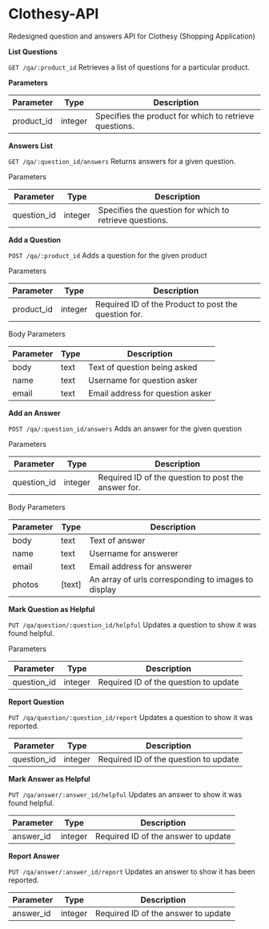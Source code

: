 # Clothesy-API

Redesigned question and answers API for Clothesy (Shopping Application)

**List Questions**

`
GET /qa/:product_id
`
Retrieves a list of questions for a particular product.

**Parameters**

|  Parameter    |     Type      | Description   |
| ------------- | ------------- | ------------- |
| product_id | integer | Specifies the product for which to retrieve questions.|


**Answers List**

`
GET /qa/:question_id/answers
`
Returns answers for a given question.

Parameters

|  Parameter    |     Type      | Description   |
| ------------- | ------------- | ------------- |
| question_id | integer | Specifies the question for which to retrieve questions.|

**Add a Question**

`
POST /qa/:product_id
`
Adds a question for the given product


Parameters

|  Parameter    |     Type      | Description   |
| ------------- | ------------- | ------------- |
| product_id | integer | Required ID of the Product to post the question for.|

Body Parameters

|  Parameter    |     Type      | Description   |
| ------------- | ------------- | ------------- |
| body | text | Text of question being asked |
| name | text | Username for question asker |
| email | text | Email address for question asker |

**Add an Answer**

`
POST /qa/:question_id/answers
`
Adds an answer for the given question

Parameters

|  Parameter    |     Type      | Description   |
| ------------- | ------------- | ------------- |
| question_id | integer | Required ID of the question to post the answer for.|

Body Parameters

|  Parameter    |     Type      | Description   |
| ------------- | ------------- | ------------- |
| body | text | Text of answer |
| name | text | Username for answerer |
| email | text | Email address for answerer |
| photos | [text] | An array of urls corresponding to images to display |

**Mark Question as Helpful**

`
PUT /qa/question/:question_id/helpful
`
Updates a question to show it was found helpful.

Parameters

|  Parameter    |     Type      | Description   |
| ------------- | ------------- | ------------- |
| question_id | integer | Required ID of the question to update |

**Report Question**

`
PUT /qa/question/:question_id/report
`
Updates a question to show it was reported.


|  Parameter    |     Type      | Description   |
| ------------- | ------------- | ------------- |
| question_id | integer | Required ID of the question to update |

**Mark Answer as Helpful**

`
PUT /qa/answer/:answer_id/helpful
`
Updates an answer to show it was found helpful.


|  Parameter    |     Type      | Description   |
| ------------- | ------------- | ------------- |
| answer_id | integer | Required ID of the answer to update |

**Report Answer**

`
PUT /qa/answer/:answer_id/report
`
Updates an answer to show it has been reported.


|  Parameter    |     Type      | Description   |
| ------------- | ------------- | ------------- |
| answer_id | integer | Required ID of the answer to update |

